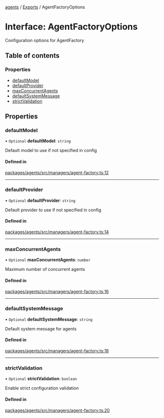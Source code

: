 <!-- 
 ⚠️  AUTO-GENERATED FILE - DO NOT EDIT MANUALLY
 This file is automatically generated by scripts/docs-generator.js
 To make changes, edit the source TypeScript files or update the generator script
-->

[agents](../../) / [Exports](../modules) / AgentFactoryOptions

# Interface: AgentFactoryOptions

Configuration options for AgentFactory

## Table of contents

### Properties

- [defaultModel](AgentFactoryOptions#defaultmodel)
- [defaultProvider](AgentFactoryOptions#defaultprovider)
- [maxConcurrentAgents](AgentFactoryOptions#maxconcurrentagents)
- [defaultSystemMessage](AgentFactoryOptions#defaultsystemmessage)
- [strictValidation](AgentFactoryOptions#strictvalidation)

## Properties

### defaultModel

• `Optional` **defaultModel**: `string`

Default model to use if not specified in config

#### Defined in

[packages/agents/src/managers/agent-factory.ts:12](https://github.com/woojubb/robota/blob/69cbf57340262bed3ca42ae6af241896c191a29c/packages/agents/src/managers/agent-factory.ts#L12)

___

### defaultProvider

• `Optional` **defaultProvider**: `string`

Default provider to use if not specified in config

#### Defined in

[packages/agents/src/managers/agent-factory.ts:14](https://github.com/woojubb/robota/blob/69cbf57340262bed3ca42ae6af241896c191a29c/packages/agents/src/managers/agent-factory.ts#L14)

___

### maxConcurrentAgents

• `Optional` **maxConcurrentAgents**: `number`

Maximum number of concurrent agents

#### Defined in

[packages/agents/src/managers/agent-factory.ts:16](https://github.com/woojubb/robota/blob/69cbf57340262bed3ca42ae6af241896c191a29c/packages/agents/src/managers/agent-factory.ts#L16)

___

### defaultSystemMessage

• `Optional` **defaultSystemMessage**: `string`

Default system message for agents

#### Defined in

[packages/agents/src/managers/agent-factory.ts:18](https://github.com/woojubb/robota/blob/69cbf57340262bed3ca42ae6af241896c191a29c/packages/agents/src/managers/agent-factory.ts#L18)

___

### strictValidation

• `Optional` **strictValidation**: `boolean`

Enable strict configuration validation

#### Defined in

[packages/agents/src/managers/agent-factory.ts:20](https://github.com/woojubb/robota/blob/69cbf57340262bed3ca42ae6af241896c191a29c/packages/agents/src/managers/agent-factory.ts#L20)
